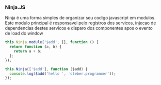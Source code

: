 ### Ninja.JS

Ninja é uma forma simples de organizar seu codigo javascript em modulos. Este modulo principal é responsavel pelo registros dos servicos, injecao de dependencias destes servicos e disparo dos componentes apos o evento de load do window

```javascript
this.Ninja.module('$add', [], function () {
  return function (a, b) {
    return a + b;
  };
});

this.Ninja(['$add'], function ($add) {
  console.log($add('hello ', 'cleber.programmer'));
});
```

